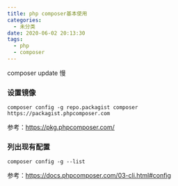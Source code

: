 ```yaml
---
title: php composer基本使用
categories:
  - 未分类
date: 2020-06-02 20:13:30
tags: 
  - php 
  - composer
---
```

composer update 慢
### 设置镜像
```
composer config -g repo.packagist composer https://packagist.phpcomposer.com
```
参考：https://pkg.phpcomposer.com/

### 列出现有配置
```
composer config -g --list
```
参考：https://docs.phpcomposer.com/03-cli.html#config
